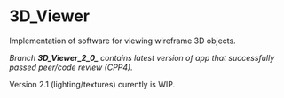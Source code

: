 # 3D_Viewer 
Implementation of software for viewing wireframe 3D objects.

*Branch **3D_Viewer_2_0_** contains latest version of app that successfully passed peer/code review (CPP4).*

Version 2.1 (lighting/textures) curently is WIP.